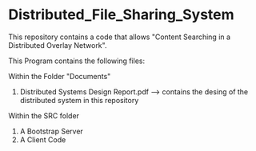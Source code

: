 # Distributed_File_Sharing_System
This repository contains a code that allows "Content Searching in a Distributed Overlay Network". 

This Program contains the following files:

Within the Folder "Documents"
  1) Distributed Systems Design Report.pdf --> contains the desing of the distributed system in this repository
  
 Within the SRC folder
  1) A Bootstrap Server
  2) A Client Code
